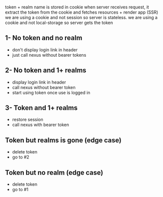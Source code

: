 token + realm name is stored in cookie
when server receives request, it extract the token from the cookie and fetches resources + render app (SSR)
we are using a cookie and not session so server is stateless.
we are using a cookie and not local-storage so server gets the token

## 1- No token and no realm

- don't display login link in header
- just call nexus without bearer tokens

## 2- No token and 1+ realms

- display login link in header
- call nexus without bearer token
- start using token once use is logged in

## 3- Token and 1+ realms

- restore session
- call nexus with bearer token

## Token but realms is gone (edge case)

- delete token
- go to #2

## Token but no realm (edge case)

- delete token
- go to #1
